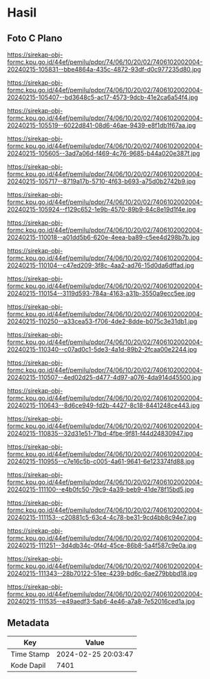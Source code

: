 # Hasil

## Foto C Plano

https://sirekap-obj-formc.kpu.go.id/44ef/pemilu/pdpr/74/06/10/20/02/7406102002004-20240215-105831--bbe4864a-435c-4872-93df-d0c977235d80.jpg

https://sirekap-obj-formc.kpu.go.id/44ef/pemilu/pdpr/74/06/10/20/02/7406102002004-20240215-105407--bd3648c5-ac17-4573-9dcb-41e2ca6a54f4.jpg

https://sirekap-obj-formc.kpu.go.id/44ef/pemilu/pdpr/74/06/10/20/02/7406102002004-20240215-105519--6022d841-08d6-46ae-9439-e8f1db1f67aa.jpg

https://sirekap-obj-formc.kpu.go.id/44ef/pemilu/pdpr/74/06/10/20/02/7406102002004-20240215-105605--3ad7a06d-f469-4c76-9685-b44a020e387f.jpg

https://sirekap-obj-formc.kpu.go.id/44ef/pemilu/pdpr/74/06/10/20/02/7406102002004-20240215-105717--8719a17b-5710-4f63-b693-a75d0b2742b9.jpg

https://sirekap-obj-formc.kpu.go.id/44ef/pemilu/pdpr/74/06/10/20/02/7406102002004-20240215-105924--f129c652-1e9b-4570-89b9-84c8e19d1f4e.jpg

https://sirekap-obj-formc.kpu.go.id/44ef/pemilu/pdpr/74/06/10/20/02/7406102002004-20240215-110018--a01dd5b6-620e-4eea-ba89-c5ee4d298b7b.jpg

https://sirekap-obj-formc.kpu.go.id/44ef/pemilu/pdpr/74/06/10/20/02/7406102002004-20240215-110104--c47ed209-3f8c-4aa2-ad76-15d0da6dffad.jpg

https://sirekap-obj-formc.kpu.go.id/44ef/pemilu/pdpr/74/06/10/20/02/7406102002004-20240215-110154--3119d593-784a-4163-a31b-3550a9ecc5ee.jpg

https://sirekap-obj-formc.kpu.go.id/44ef/pemilu/pdpr/74/06/10/20/02/7406102002004-20240215-110250--a33cea53-f706-4de2-8dde-b075c3e31db1.jpg

https://sirekap-obj-formc.kpu.go.id/44ef/pemilu/pdpr/74/06/10/20/02/7406102002004-20240215-110340--c07ad0c1-5de3-4a1d-89b2-2fcaa00e2244.jpg

https://sirekap-obj-formc.kpu.go.id/44ef/pemilu/pdpr/74/06/10/20/02/7406102002004-20240215-110507--4ed02d25-d477-4d97-a076-4da914d45500.jpg

https://sirekap-obj-formc.kpu.go.id/44ef/pemilu/pdpr/74/06/10/20/02/7406102002004-20240215-110643--8d6ce949-fd2b-4427-8c18-8441248ce443.jpg

https://sirekap-obj-formc.kpu.go.id/44ef/pemilu/pdpr/74/06/10/20/02/7406102002004-20240215-110835--32d31e51-71bd-4fbe-9f81-f44d24830947.jpg

https://sirekap-obj-formc.kpu.go.id/44ef/pemilu/pdpr/74/06/10/20/02/7406102002004-20240215-110955--c7e16c5b-c005-4a61-9641-6e123374fd88.jpg

https://sirekap-obj-formc.kpu.go.id/44ef/pemilu/pdpr/74/06/10/20/02/7406102002004-20240215-111100--e4b0fc50-79c9-4a39-beb9-41de78f15bd5.jpg

https://sirekap-obj-formc.kpu.go.id/44ef/pemilu/pdpr/74/06/10/20/02/7406102002004-20240215-111153--c20881c5-63c4-4c78-be31-9cd4bb8c94e7.jpg

https://sirekap-obj-formc.kpu.go.id/44ef/pemilu/pdpr/74/06/10/20/02/7406102002004-20240215-111251--3d4db34c-0f4d-45ce-86b8-5a4f587c9e0a.jpg

https://sirekap-obj-formc.kpu.go.id/44ef/pemilu/pdpr/74/06/10/20/02/7406102002004-20240215-111343--28b70122-51ee-4239-bd6c-6ae279bbbd18.jpg

https://sirekap-obj-formc.kpu.go.id/44ef/pemilu/pdpr/74/06/10/20/02/7406102002004-20240215-111535--e49aedf3-5ab6-4e46-a7a8-7e52016ced1a.jpg


## Metadata

| Key        | Value               |
| ---------- | ------------------- |
| Time Stamp | 2024-02-25 20:03:47 |
| Kode Dapil | 7401                |



